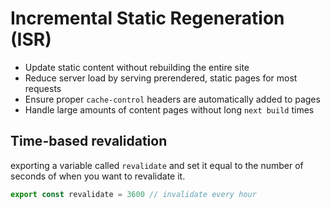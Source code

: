 # Incremental Static Regeneration (ISR)

- Update static content without rebuilding the entire site
- Reduce server load by serving prerendered, static pages for most requests
- Ensure proper `cache-control` headers are automatically added to pages
- Handle large amounts of content pages without long `next build` times

## Time-based revalidation
exporting a variable called `revalidate` and set it equal to the number of seconds of when you want to revalidate it.

```js
export const revalidate = 3600 // invalidate every hour
```